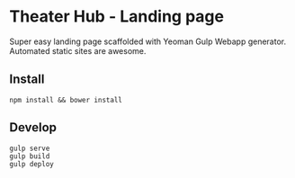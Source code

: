 # Theater Hub - Landing page

Super easy landing page scaffolded with Yeoman Gulp Webapp generator. Automated static sites are awesome.

## Install
```
npm install && bower install
```

## Develop
```
gulp serve
gulp build
gulp deploy
```
